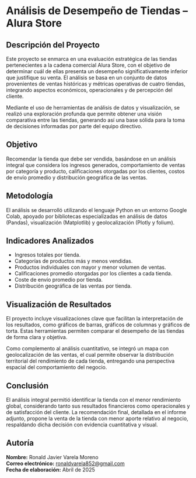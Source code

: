 # Análisis de Desempeño de Tiendas – Alura Store

## Descripción del Proyecto

Este proyecto se enmarca en una evaluación estratégica de las tiendas pertenecientes a la cadena comercial Alura Store, con el objetivo de determinar cuál de ellas presenta un desempeño significativamente inferior que justifique su venta. El análisis se basa en un conjunto de datos provenientes de ventas históricas y métricas operativas de cuatro tiendas, integrando aspectos económicos, operacionales y de percepción del cliente.

Mediante el uso de herramientas de análisis de datos y visualización, se realizó una exploración profunda que permite obtener una visión comparativa entre las tiendas, generando así una base sólida para la toma de decisiones informadas por parte del equipo directivo.

## Objetivo

Recomendar la tienda que debe ser vendida, basándose en un análisis integral que considera los ingresos generados, comportamiento de ventas por categoría y producto, calificaciones otorgadas por los clientes, costos de envío promedio y distribución geográfica de las ventas.

## Metodología

El análisis se desarrolló utilizando el lenguaje Python en un entorno Google Colab, apoyado por bibliotecas especializadas en análisis de datos (Pandas), visualización (Matplotlib) y geolocalización (Plotly y folium).

## Indicadores Analizados

- Ingresos totales por tienda.
- Categorías de productos más y menos vendidas.
- Productos individuales con mayor y menor volumen de ventas.
- Calificaciones promedio otorgadas por los clientes a cada tienda.
- Coste de envío promedio por tienda.
- Distribución geográfica de las ventas por tienda.

## Visualización de Resultados

El proyecto incluye visualizaciones clave que facilitan la interpretación de los resultados, como gráficos de barras, gráficos de columnas y gráficos de torta. Estas herramientas permiten comparar el desempeño de las tiendas de forma clara y objetiva.

Como complemento al análisis cuantitativo, se integró un mapa con geolocalización de las ventas, el cual permite observar la distribución territorial del rendimiento de cada tienda, entregando una perspectiva espacial del comportamiento del negocio.

## Conclusión

El análisis integral permitió identificar la tienda con el menor rendimiento global, considerando tanto sus resultados financieros como operacionales y de satisfacción del cliente. La recomendación final, detallada en el informe adjunto, propone la venta de la tienda con menor aporte relativo al negocio, respaldando dicha decisión con evidencia cuantitativa y visual.


## Autoría

**Nombre:** Ronald Javier Varela Moreno  
**Correo electrónico:** ronaldvarela852@gmail.com  
**Fecha de elaboración:** Abril de 2025






